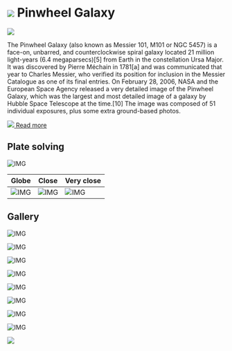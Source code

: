 # ![](..//Imaging//Common/pyl-tiny.png) Pinwheel Galaxy
![](..//Imaging//HD/Pinwheel_Galaxy+00+co.jpg)

The Pinwheel Galaxy (also known as Messier 101, M101 or NGC 5457) is a face-on, unbarred, and counterclockwise spiral galaxy located 21 million light-years (6.4 megaparsecs)[5] from Earth in the constellation Ursa Major. It was discovered by Pierre Méchain in 1781[a] and was communicated that year to Charles Messier, who verified its position for inclusion in the Messier Catalogue as one of its final entries. On February 28, 2006, NASA and the European Space Agency released a very detailed image of the Pinwheel Galaxy, which was the largest and most detailed image of a galaxy by Hubble Space Telescope at the time.[10] The image was composed of 51 individual exposures, plus some extra ground-based photos.

[![](..//Imaging//Common/Wikipedia.png) Read more](https://en.wikipedia.org/wiki/Pinwheel_Galaxy)
## Plate solving 


![IMG](..//Imaging//HD/Pinwheel_Galaxy_Annotated.jpg)


| Globe | Close | Very close |
| ----- | ----- | ----- |
|![IMG](..//Imaging//HD/Pinwheel_Galaxy_Globe.jpg) |![IMG](..//Imaging//HD/Pinwheel_Galaxy_Close.jpg) |![IMG](..//Imaging//HD/Pinwheel_Galaxy_Closer.jpg) |

## Gallery
![IMG](..//Imaging//HD/Pinwheel_Galaxy+00+co.jpg) 

![IMG](..//Imaging//HD/Pinwheel_Galaxy+010+co.jpg) 

![IMG](..//Imaging//HD/Pinwheel_Galaxy+01+co.jpg) 

![IMG](..//Imaging//HD/Pinwheel_Galaxy+02+co.jpg) 

![IMG](..//Imaging//HD/Pinwheel_Galaxy+03+co.jpg) 

![IMG](..//Imaging//HD/Pinwheel_Galaxy+04+co.jpg) 

![IMG](..//Imaging//HD/Pinwheel_Galaxy+05+co.jpg) 

![IMG](..//Imaging//HD/Pinwheel_Galaxy+06+co.jpg) 

![](..//Imaging//HD/Pinwheel_Galaxy+00+bg.jpg)

